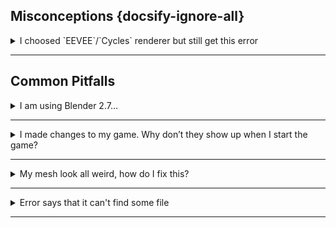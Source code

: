 ## Misconceptions {docsify-ignore-all}

<details>
	<summary>I choosed `EEVEE`/`Cycles` renderer but still get this error</summary>

<p style="margin-left: 35px">It doesn't matter which renderer you select, Armory has it own renderer, and `EEVEE`/`Cycles`/`Workbench` aren't used by Armory at all.</p>
</details>

---

## Common Pitfalls

<details>
	<summary> I am using Blender 2.7...</summary>

<p style="margin-left: 35px">Let me stop you right there, Armory now uses Blender 2.8 and support for Blender 2.7X is dropped, If you want to use Blender 2.7x, you will have to use Armory version < 0.6, you can find it [here](https://github.com/armory3d/armory/releases). So, move on like I did.</p>
</details>

---

<details>
    <summary>I made changes to my game. Why don’t they show up when I start the game?</summary>

<p style="margin-left: 35px">Armory caches builds of the game. Sometimes you need to clean this cache, click `Clean` button next to `Play` button under `Render Tab` in `Armory Player`, or if you don't want to clean build everytime, you can entirely disable it by `Render Tab - Armory Project - Flags` and unselect `Cache Build`.</p>
</details>

---

<details>
    <summary>My mesh look all weird, how do I fix this?</summary>

<p style="margin-left: 35px">That issue is because of triangulation bug, try clean building.</p>
</details>

---

<details>
    <summary>Error says that it can't find some file</summary>

<p style="margin-left: 35px">Make sure your blend file isn't directly exposed to any drive and also check if your folder's name doesn't have any illegal characters.</p>
</details>

---
